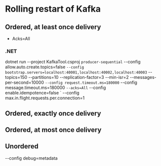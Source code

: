 # Rolling restart of Kafka

## Ordered, at least once delivery
- Acks=All


### .NET
dotnet run --project KafkaTool.csproj `
producer-sequential `
--config allow.auto.create.topics=false `
--config bootstrap.servers=localhost:40001,localhost:40002,localhost:40003 `
--topics=150 --partitions=10 --replication-factor=3 --min-isr=2 --messages-per-second=10000 `
--config request.timeout.ms=180000 `
--config message.timeout.ms=180000 `
--acks=All `
--config enable.idempotence=false `
--config max.in.flight.requests.per.connection=1


## Ordered, exactly once delivery

## Ordered, at most once delivery

## Unordered




--config debug=metadata
 